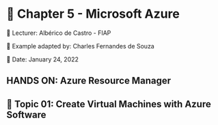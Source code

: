 # :open_file_folder: Chapter 5 - Microsoft Azure

:triangular_flag_on_post: Lecturer: Albérico de Castro - FIAP

:beginner: Example adapted by: Charles Fernandes de Souza

:date: Date: January 24, 2022


## HANDS ON: Azure Resource Manager
 
## :pushpin: Topic 01: Create Virtual Machines with Azure Software 


                                   




